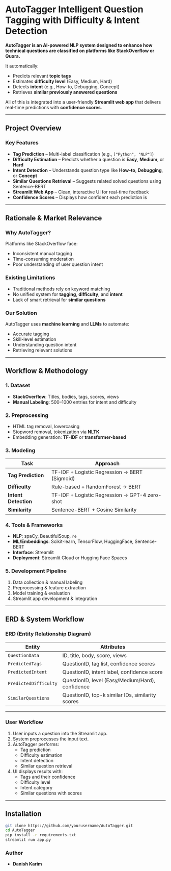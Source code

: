 # AutoTagger Intelligent Question Tagging with Difficulty & Intent Detection

**AutoTagger is an AI-powered NLP system designed to enhance how technical questions are classified on platforms like **StackOverflow** or **Quora**.** 

It automatically:
- Predicts relevant **topic tags**
- Estimates **difficulty level** (Easy, Medium, Hard)
- Detects **intent** (e.g., How-to, Debugging, Concept)
- Retrieves **similar previously answered questions**

All of this is integrated into a user-friendly **Streamlit web app** that delivers real-time predictions with **confidence scores**.

---

## Project Overview

### Key Features
- **Tag Prediction** – Multi-label classification (e.g., `["Python", "NLP"]`)
- **Difficulty Estimation** – Predicts whether a question is **Easy**, **Medium**, or **Hard**
- **Intent Detection** – Understands question type like **How-to**, **Debugging**, or **Concept**
- **Similar Questions Retrieval** – Suggests related solved questions using Sentence-BERT
- **Streamlit Web App** – Clean, interactive UI for real-time feedback
- **Confidence Scores** – Displays how confident each prediction is

---

## Rationale & Market Relevance

### Why AutoTagger?

Platforms like StackOverflow face:
- Inconsistent manual tagging
- Time-consuming moderation
- Poor understanding of user question intent

### Existing Limitations
- Traditional methods rely on keyword matching
- No unified system for **tagging**, **difficulty**, and **intent**
- Lack of smart retrieval for **similar questions**

### Our Solution
AutoTagger uses **machine learning** and **LLMs** to automate:
- Accurate tagging  
- Skill-level estimation  
- Understanding question intent  
- Retrieving relevant solutions

---

## Workflow & Methodology

### 1. Dataset
- **StackOverflow**: Titles, bodies, tags, scores, views
- **Manual Labeling**: 500–1000 entries for intent and difficulty

### 2. Preprocessing
- HTML tag removal, lowercasing
- Stopword removal, tokenization via **NLTK**
- Embedding generation: **TF-IDF** or **transformer-based**

### 3. Modeling
| Task                | Approach                                      |
|---------------------|-----------------------------------------------|
| **Tag Prediction**   | TF-IDF + Logistic Regression → BERT (Sigmoid) |
| **Difficulty**       | Rule-based + RandomForest → BERT              |
| **Intent Detection** | TF-IDF + Logistic Regression → GPT-4 zero-shot      |
| **Similarity**       | Sentence-BERT + Cosine Similarity             |

### 4. Tools & Frameworks
- **NLP**: spaCy, BeautifulSoup, `re`
- **ML/Embeddings**: Scikit-learn, TensorFlow, HuggingFace, Sentence-BERT
- **Interface**: Streamlit
- **Deployment**: Streamlit Cloud or Hugging Face Spaces

### 5. Development Pipeline
1. Data collection & manual labeling
2. Preprocessing & feature extraction
3. Model training & evaluation
4. Streamlit app development & integration

---

## ERD & System Workflow

### ERD (Entity Relationship Diagram)
| Entity              | Attributes                                       |
|---------------------|--------------------------------------------------|
| `QuestionData`       | ID, title, body, score, views                    |
| `PredictedTags`      | QuestionID, tag list, confidence scores          |
| `PredictedIntent`    | QuestionID, intent label, confidence score       |
| `PredictedDifficulty`| QuestionID, level (Easy/Medium/Hard), confidence|
| `SimilarQuestions`   | QuestionID, top-k similar IDs, similarity scores |

---

### User Workflow
1. User inputs a question into the Streamlit app.
2. System preprocesses the input text.
3. AutoTagger performs:
    - Tag prediction
    - Difficulty estimation
    - Intent detection
    - Similar question retrieval
4. UI displays results with:
    - Tags and their confidence
    - Difficulty level
    - Intent category
    - Similar questions with scores

---

## Installation

```bash
git clone https://github.com/yourusername/AutoTagger.git
cd AutoTagger
pip install -r requirements.txt
streamlit run app.py
```

### Author
- **Danish Karim**


